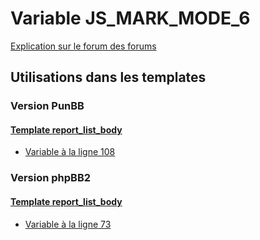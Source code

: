 # Variable JS_MARK_MODE_6
[Explication sur le forum des forums](http://forum.forumactif.com/t294113-listing-des-variables#JS_MARK_MODE_6)

## Utilisations dans les templates

### Version PunBB

#### [Template report_list_body](punbb/report_list_body.md)
* [Variable à la ligne 108](../punbb/report_list_body.tpl#L108)

### Version phpBB2

#### [Template report_list_body](subsilver/report_list_body.md)
* [Variable à la ligne 73](../subsilver/report_list_body.tpl#L73)